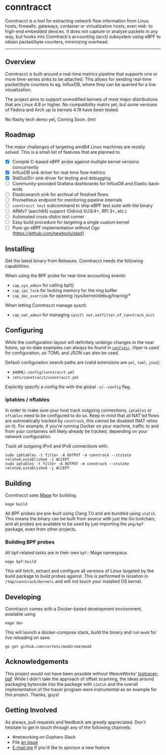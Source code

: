 # conntracct

Conntracct is a tool for extracting network flow information from Linux hosts,
firewalls, gateways, container or virtualization hosts, even mid- to high-end
embedded devices. It does not capture or analyze packets in any way, but hooks
into Conntrack's accounting (acct) subsystem using eBPF to obtain packet/byte
counters, minimizing overhead.

---

## Overview

Conntracct is built around a real-time metrics pipeline that supports one or
more time-series sinks to be attached. This allows for sending real-time
packet/byte counters to eg. InfluxDB, where they can be queried for a live
visualization.

The project aims to support unmodified kernels of most major distributions
that are Linux 4.9 or higher. No compatibility matrix yet, but some versions of
Fedora and Arch up to kernels 4.19 have been tested.

No flashy tech demo yet, Coming Soon. (tm)

## Roadmap

The major challenges of targeting amd64 Linux machines are mostly solved.
This is a small list of features that are planned to

- [x] Compile C-based eBPF probe against multiple kernel versions concurrently
- [x] InfluxDB sink driver for real-time flow metrics
- [x] StdOut/Err sink driver for testing and debugging
- [ ] Community-provided Grafana dashboards for InfluxDB and Elastic back-ends
- [ ] Elasticsearch sink for archival of finished flows
- [ ] Prometheus endpoint for monitoring pipeline internals
- [ ] `conntracct test` subcommand to ship eBPF test suite with the binary
- [ ] ARMv7 (aarch64) support (Odroid XU3/4+, RPi 3+, etc.)
- [ ] Automated cross-distro test runner
- [ ] Easy build procedure for targeting a single custom kernel
- [ ] Pure-go eBPF implementation without Cgo (https://github.com/newtools/ebpf)

## Installing

Get the latest binary from Releases. Conntracct needs the following
capabilities:

When using the BPF probe for real-time accounting events:

- `cap_sys_admin` for calling bpf()
- `cap_ipc_lock` for locking memory for the ring buffer
- `cap_dac_override` for opening /sys/kernel/debug/tracing/*

When letting Conntracct manage sysctl:
- `cap_net_admin` for managing `sysctl net.netfilter.nf_conntrack_acct`

## Configuring

While the configuration layout will definitely undergo changes in the near
future, up-to-date examples can always be found in
[`configs/`](https://github.com/ti-mo/conntracct/blob/master/configs/).
Viper is used for configuration, so TOML and JSON can also be used.

Default configuration search paths are (valid extensions are `yml`, `toml`, `json`):
- `$HOME/.config/conntracct.yml`
- `/etc/conntracct/conntracct.yml`

Explicitly specify a config file with the global `-c`/`--config` flag.

### iptables / nftables

In order to make sure your host track outgoing connections, `iptables` or
`nftables` need to be configured to do so. Keep in mind that all NAT'ed flows
are automatically tracked by `conntrack`, this cannot be disabled (NAT relies
on it). For example, if you're running Docker on your machine, traffic to and
from your containers will likely already be tracked, depending on your network
configuration.

Track all outgoing IPv4 and IPv6 connections with:
```
sudo ip6tables -t filter -A OUTPUT -m conntrack --ctstate related,established -j ACCEPT
sudo iptables -t filter -A OUTPUT -m conntrack --ctstate related,established -j ACCEPT
```

## Building

Conntracct uses [Mage](https://magefile.org) for building.

`mage build`

All BPF probes are pre-built using Clang 7.0 and are bundled using `statik`.
This means the binary can be built from source with just the Go toolchain,
and all probes are available to be used by just importing the `pkg/bpf`
package, even from other projects.

### Building BPF probes

All bpf-related tasks are in their own `bpf:` Mage namespace.

`mage bpf:build`

This will fetch, extract and configure all versions of Linux targeted by
the build package to build probes against. This is performed in isolation in
`/tmp/conntrack/kernels` and will not touch your installed OS kernel.

## Developing

Conntracct comes with a Docker-based development environment, available using

`mage dev`

This will launch a docker-compose stack, build the binary and run `modd` for
live reloading on save.

`go get github.com/cortesi/modd/cmd/modd`

## Acknowledgements

This project would not have been possible without WeaveWorks'
[tcptracer-bpf](https://github.com/weaveworks/tcptracer-bpf). While I didn't
take the approach of offset scanning, the ideas around packaging bytecode into
the package with `statik` and the overall implementation of the tracer program
were instrumental as an example for this project. Thanks, guys!

## Getting Involved

As always, pull requests and feedback are greatly appreciated.
Don't hesitate to get in touch through any of the following channels:

- #networking on Gophers Slack
- File [an issue](https://github.com/ti-mo/conntracct/issues/new)
- [E-mail me](mailto:timo@incline.eu) if you'd like to sponsor a new feature

